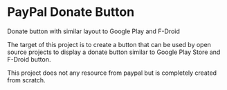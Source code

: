 # PayPal Donate Button
Donate button with similar layout to Google Play and F-Droid

The target of this project is to create a button that can be used by open source projects to display a donate button similar to Google Play Store and F-Droid button.

This project does not any resource from paypal but is completely created from scratch.